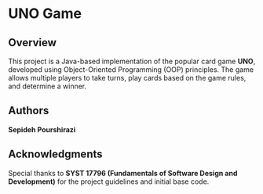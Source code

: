 # UNO Game

## Overview
This project is a Java-based implementation of the popular card game **UNO**, developed using Object-Oriented Programming (OOP) principles. The game allows multiple players to take turns, play cards based on the game rules, and determine a winner.

## Authors
**Sepideh Pourshirazi**  

## Acknowledgments
Special thanks to **SYST 17796 (Fundamentals of Software Design and Development)** for the project guidelines and initial base code.


